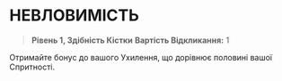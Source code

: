 ﻿# НЕВЛОВИМІСТЬ

> **Рівень 1, Здібність Кістки**
> **Вартість Відкликання:** 1

Отримайте бонус до вашого Ухилення, що дорівнює половині вашої Спритності.